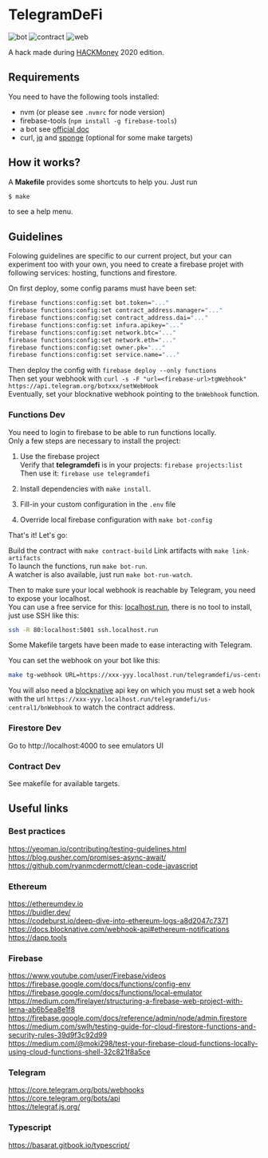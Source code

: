 # TelegramDeFi

![bot](https://github.com/FrenchyPeanut/TelegramDeFi/workflows/bot/badge.svg)
![contract](https://github.com/FrenchyPeanut/TelegramDeFi/workflows/contract/badge.svg)
![web](https://github.com/FrenchyPeanut/TelegramDeFi/workflows/web/badge.svg)

A hack made during [HACKMoney](https://hackathon.money) 2020 edition.

## Requirements

You need to have the following tools installed:

- nvm (or please see `.nvmrc` for node version)
- firebase-tools (`npm install -g firebase-tools`)
- a bot see [official doc](https://core.telegram.org/bots#creating-a-new-bot)
- curl, [jq](https://stedolan.github.io/jq/) and [sponge](https://joeyh.name/code/moreutils/) (optional for some make targets)

## How it works?

A **Makefile** provides some shortcuts to help you. Just run

```bash
$ make
```

to see a help menu.

## Guidelines

Folowing guidelines are specific to our current project, but your can experiment
too with your own, you need to create a firebase projet with following services:
hosting, functions and firestore.

On first deploy, some config params must have been set:

```bash
firebase functions:config:set bot.token="..."
firebase functions:config:set contract_address.manager="..."
firebase functions:config:set contract_address.dai="..."
firebase functions:config:set infura.apikey="..."
firebase functions:config:set network.btc="..."
firebase functions:config:set network.eth="..."
firebase functions:config:set owner.pk="..."
firebase functions:config:set service.name="..."
```

Then deploy the config with `firebase deploy --only functions`  
Then set your webhook with `curl -s -F "url=<firebase-url>tgWebhook" https://api.telegram.org/botxxx/setWebHook`  
Eventually, set your blocknative webhook pointing to the `bnWebhook` function.

### Functions Dev

You need to login to firebase to be able to run functions locally.  
Only a few steps are necessary to install the project:

1. Use the firebase project  
   Verify that **telegramdefi** is in your projects: `firebase projects:list`  
   Then use it: `firebase use telegramdefi`

2. Install dependencies with `make install`.

3. Fill-in your custom configuration in the `.env` file

4. Override local firebase configuration with `make bot-config`

That's it! Let's go:

Build the contract with `make contract-build`
Link artifacts with `make link-artifacts`  
To launch the functions, run `make bot-run`.  
A watcher is also available, just run `make bot-run-watch`.

Then to make sure your local webhook is reachable by Telegram, you need to expose your
localhost.  
You can use a free service for this: [localhost.run](http://localhost.run/),
there is no tool to install, just use SSH like this:

```bash
ssh -R 80:localhost:5001 ssh.localhost.run
```

Some Makefile targets have been made to ease interacting with Telegram.

You can set the webhook on your bot like this:

```bash
make tg-webhook URL=https://xxx-yyy.localhost.run/telegramdefi/us-central1/tgWebhook
```

You will also need a [blocknative](https://www.blocknative.com/) api key on which you must set a web hook with the url `https://xxx-yyy.localhost.run/telegramdefi/us-central1/bnWebhook` to watch the contract address.

### Firestore Dev

Go to http://localhost:4000 to see emulators UI

### Contract Dev

See makefile for available targets.

## Useful links

### Best practices

https://yeoman.io/contributing/testing-guidelines.html  
https://blog.pusher.com/promises-async-await/  
https://github.com/ryanmcdermott/clean-code-javascript

### Ethereum

https://ethereumdev.io  
https://buidler.dev/  
https://codeburst.io/deep-dive-into-ethereum-logs-a8d2047c7371  
https://docs.blocknative.com/webhook-api#ethereum-notifications  
https://dapp.tools

### Firebase

https://www.youtube.com/user/Firebase/videos  
https://firebase.google.com/docs/functions/config-env  
https://firebase.google.com/docs/functions/local-emulator  
https://medium.com/firelayer/structuring-a-firebase-web-project-with-lerna-ab6b5ea8e1f8  
https://firebase.google.com/docs/reference/admin/node/admin.firestore  
https://medium.com/swlh/testing-guide-for-cloud-firestore-functions-and-security-rules-39d9f3c92d99  
https://medium.com/@moki298/test-your-firebase-cloud-functions-locally-using-cloud-functions-shell-32c821f8a5ce

### Telegram

https://core.telegram.org/bots/webhooks  
https://core.telegram.org/bots/api  
https://telegraf.js.org/

### Typescript

https://basarat.gitbook.io/typescript/
